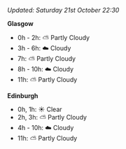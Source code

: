 *Updated: Saturday 21st October 22:30*

**Glasgow**

* 0h - 2h: :partly_sunny: Partly Cloudy
* 3h - 6h: :cloud: Cloudy
* 7h: :partly_sunny: Partly Cloudy
* 8h - 10h: :cloud: Cloudy
* 11h: :partly_sunny: Partly Cloudy

**Edinburgh**

* 0h, 1h: :sunny: Clear
* 2h, 3h: :partly_sunny: Partly Cloudy
* 4h - 10h: :cloud: Cloudy
* 11h: :partly_sunny: Partly Cloudy
